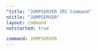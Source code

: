 ```yaml
---
^title: "JUMPSERVER IRC Command"
ntitle: "JUMPSERVER"
layout: command
notstarted: true

command: JUMPSERVER
---
```

